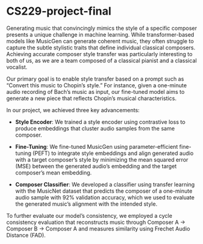 # CS229-project-final

Generating music that convincingly mimics the style of a specific composer presents a unique challenge in machine learning. While transformer-based models like MusicGen can generate coherent music, they often struggle to capture the subtle stylistic traits that define individual classical composers. Achieving accurate composer style transfer was particularly interesting to both of us, as we are a team composed of a classical pianist and a classical vocalist.

Our primary goal is to enable style transfer based on a prompt such as “Convert this music to Chopin’s style.” For instance, given a one-minute audio recording of Bach’s music as input, our fine-tuned model aims to generate a new piece that reflects Chopin’s musical characteristics.

In our project, we achieved three key advancements:

- **Style Encoder**: We trained a style encoder using contrastive loss to produce embeddings that cluster audio samples from the same composer.
  
- **Fine-Tuning**: We fine-tuned MusicGen using parameter-efficient fine-tuning (PEFT) to integrate style embeddings and align generated audio with a target composer’s style by minimizing the mean squared error (MSE) between the generated audio’s embedding and the target composer’s mean embedding.

- **Composer Classifier**: We developed a classifier using transfer learning with the MusicNet dataset that predicts the composer of a one-minute audio sample with 92% validation accuracy, which we used to evaluate the generated music’s alignment with the intended style.

To further evaluate our model’s consistency, we employed a cycle consistency evaluation that reconstructs music through Composer A → Composer B → Composer A and measures similarity using Frechet Audio Distance (FAD).
